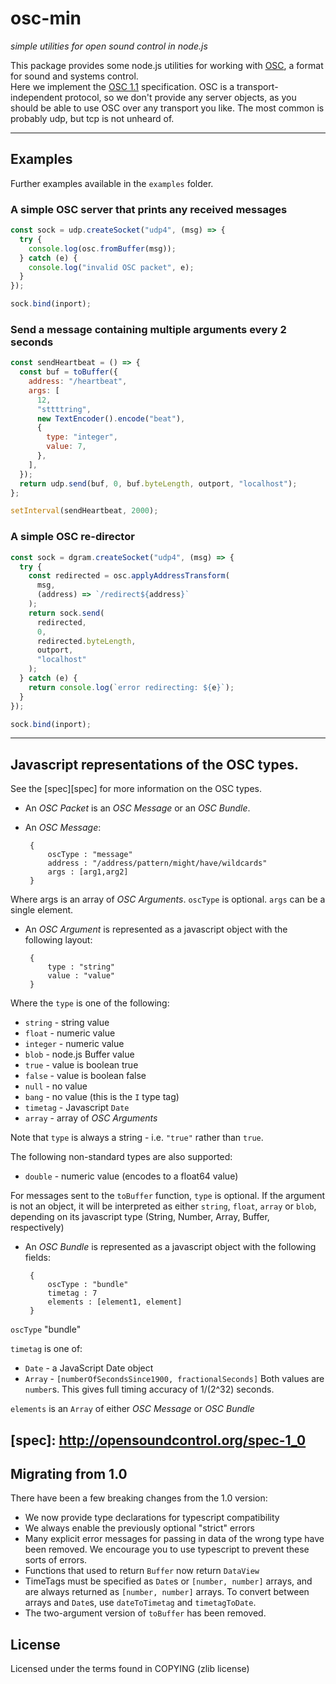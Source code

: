 # osc-min

_simple utilities for open sound control in node.js_

This package provides some node.js utilities for working with
[OSC](http://opensoundcontrol.org/), a format for sound and systems control.  
 Here we implement the [OSC 1.1][spec11] specification. OSC is a transport-independent
protocol, so we don't provide any server objects, as you should be able to
use OSC over any transport you like. The most common is probably udp, but tcp
is not unheard of.

[spec11]: http://opensoundcontrol.org/spec-1_1

---

## Examples

Further examples available in the `examples` folder.

### A simple OSC server that prints any received messages

<!-- doc-gen CODE src="examples/printosc.mjs" lines="8-16" syntax="js" -->
```js
const sock = udp.createSocket("udp4", (msg) => {
  try {
    console.log(osc.fromBuffer(msg));
  } catch (e) {
    console.log("invalid OSC packet", e);
  }
});

sock.bind(inport);
```
<!-- end-doc-gen -->

### Send a message containing multiple arguments every 2 seconds

<!-- doc-gen CODE src="examples/oscheartbeat.mjs" lines="9-25" syntax="js" -->
```js
const sendHeartbeat = () => {
  const buf = toBuffer({
    address: "/heartbeat",
    args: [
      12,
      "sttttring",
      new TextEncoder().encode("beat"),
      {
        type: "integer",
        value: 7,
      },
    ],
  });
  return udp.send(buf, 0, buf.byteLength, outport, "localhost");
};

setInterval(sendHeartbeat, 2000);
```
<!-- end-doc-gen -->

### A simple OSC re-director

<!-- doc-gen CODE src="examples/osc-redirect.mjs" lines="10-28" syntax="js"-->
```js
const sock = dgram.createSocket("udp4", (msg) => {
  try {
    const redirected = osc.applyAddressTransform(
      msg,
      (address) => `/redirect${address}`
    );
    return sock.send(
      redirected,
      0,
      redirected.byteLength,
      outport,
      "localhost"
    );
  } catch (e) {
    return console.log(`error redirecting: ${e}`);
  }
});

sock.bind(inport);
```
<!-- end-doc-gen -->

---

## Javascript representations of the OSC types.

See the [spec][spec] for more information on the OSC types.

- An _OSC Packet_ is an _OSC Message_ or an _OSC Bundle_.

- An _OSC Message_:

       {
           oscType : "message"
           address : "/address/pattern/might/have/wildcards"
           args : [arg1,arg2]
       }

Where args is an array of _OSC Arguments_. `oscType` is optional.
`args` can be a single element.

- An _OSC Argument_ is represented as a javascript object with the following layout:

       {
           type : "string"
           value : "value"
       }

Where the `type` is one of the following:

- `string` - string value
- `float` - numeric value
- `integer` - numeric value
- `blob` - node.js Buffer value
- `true` - value is boolean true
- `false` - value is boolean false
- `null` - no value
- `bang` - no value (this is the `I` type tag)
- `timetag` - Javascript `Date`
- `array` - array of _OSC Arguments_

Note that `type` is always a string - i.e. `"true"` rather than `true`.

The following non-standard types are also supported:

- `double` - numeric value (encodes to a float64 value)

For messages sent to the `toBuffer` function, `type` is optional.
If the argument is not an object, it will be interpreted as either
`string`, `float`, `array` or `blob`, depending on its javascript type
(String, Number, Array, Buffer, respectively)

- An _OSC Bundle_ is represented as a javascript object with the following fields:

       {
           oscType : "bundle"
           timetag : 7
           elements : [element1, element]
       }

`oscType` "bundle"

`timetag` is one of:

- `Date` - a JavaScript Date object
- `Array` - `[numberOfSecondsSince1900, fractionalSeconds]`
  Both values are `number`s. This gives full timing accuracy of 1/(2^32) seconds.

`elements` is an `Array` of either _OSC Message_ or _OSC Bundle_

## [spec]: http://opensoundcontrol.org/spec-1_0

## Migrating from 1.0

There have been a few breaking changes from the 1.0 version:

- We now provide type declarations for typescript compatibility
- We always enable the previously optional "strict" errors
- Many explicit error messages for passing in data of the wrong type have been removed. We encourage you to use typescript to prevent these sorts of errors.
- Functions that used to return `Buffer` now return `DataView`
- TimeTags must be specified as `Date`s or `[number, number]` arrays, and are always returned as `[number, number]` arrays. To convert between arrays and `Date`s, use `dateToTimetag` and `timetagToDate`.
- The two-argument version of `toBuffer` has been removed.

## License

Licensed under the terms found in COPYING (zlib license)
